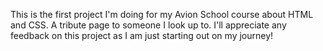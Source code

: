 This is the first project I'm doing for my Avion School course about HTML and CSS. A tribute page to someone I look up to. I'll appreciate any feedback on this project as I am just starting out on my journey!